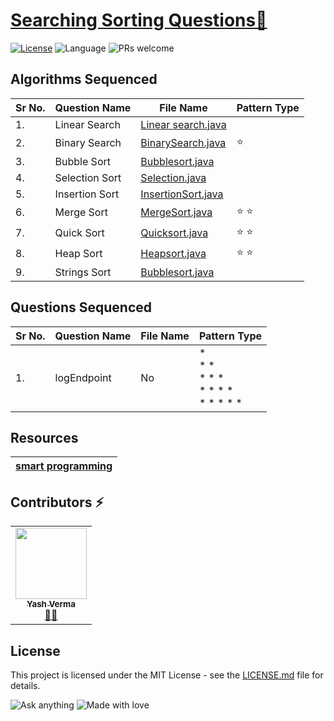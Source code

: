 # [Searching Sorting Questions🚀](https://leetcode.com/problemset/algorithms/)

[![License](https://img.shields.io/badge/license-Apache_2.0-blue.svg)](LICENSE.md) ![Language](https://img.shields.io/badge/language-Java%20%2F%20Data_Structures%2F-blue.svg) ![PRs welcome](https://img.shields.io/badge/PRs%20-welcome-brightgreen.svg) 

## Algorithms Sequenced
 
| Sr No. | Question Name | File Name | Pattern Type |
|-----------|-----------|---------|---------------|
| 1.| Linear Search | [Linear search.java](https://github.com/vyash5075/Java-Programming/blob/Searching-Sortings/Basic/LinearSearch.java) |  |
 |2.|Binary Search|[BinarySearch.java](https://github.com/vyash5075/Java-Programming/blob/Searching-Sortings/Basic/BinarySearch.java)| ⭐ | 
 |3.|Bubble Sort|[Bubblesort.java](https://github.com/vyash5075/Java-Programming/blob/Searching-Sortings/Basic/Bubblesort.java)|| 
 |4.|Selection Sort|[Selection.java](https://github.com/vyash5075/Java-Programming/blob/Searching-Sortings/Basic/SelectionSort.java)|| 
 |5.|Insertion Sort|[InsertionSort.java](https://github.com/vyash5075/Java-Programming/blob/Searching-Sortings/Basic/InsertionSort.java)|| 
 |6.|Merge Sort|[MergeSort.java](https://github.com/vyash5075/Java-Programming/blob/Searching-Sortings/Basic/MergeSort.java)|⭐ ⭐ | 
 |7.|Quick Sort|[Quicksort.java](https://github.com/vyash5075/Java-Programming/blob/Searching-Sortings/Basic/Quicksort.java)|⭐ ⭐| 
 |8.|Heap Sort|[Heapsort.java](https://github.com/vyash5075/Java-Programming/blob/Searching-Sortings/Basic/HeapSort.java)|⭐ ⭐| 
 |9.|Strings Sort|[Bubblesort.java](https://github.com/vyash5075/Java-Programming/blob/Searching-Sortings/Basic/Bubblesort.java)|| 
## Questions Sequenced
 
| Sr No. | Question Name | File Name | Pattern Type |
|-----------|-----------|---------|---------------|
| 1.| logEndpoint  | No | * <br>* *<br> * * *<br>   * * * *<br> * * * * * |

## Resources
 
| [smart programming](https://www.youtube.com/watch?v=zL74GgFsB0E&list=PLlhM4lkb2sEgQ2nI2bsrKx5qIOAb7S7sc&index=7)| 
|-----------|

 ## Contributors ⚡
<table>
  <tr>
    <td align="center"><a href="https://github.com/vyash5075"><img src="https://avatars.githubusercontent.com/u/44260505?v=4" width="114px;" alt=""/><br /><sub><b>Yash Verma</b></sub></a><br /><a href="https://github.com/vyash5075" title="Github"> 👨‍💻 </a></td>
  </tr>
</table>

 
## License
This project is licensed under the MIT License - see the [LICENSE.md](LICENSE.md) file for details.                    
                     
                       
 

















![Ask anything](https://img.shields.io/badge/Ask%20me-anything-1abc9c.svg)   ![Made with love](http://ForTheBadge.com/images/badges/built-with-love.svg) 
